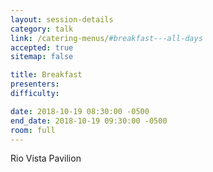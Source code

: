 ```yaml
---
layout: session-details
category: talk
link: /catering-menus/#breakfast---all-days
accepted: true
sitemap: false

title: Breakfast
presenters:
difficulty:

date: 2018-10-19 08:30:00 -0500
end_date: 2018-10-19 09:30:00 -0500
room: full
---
```

Rio Vista Pavilion
